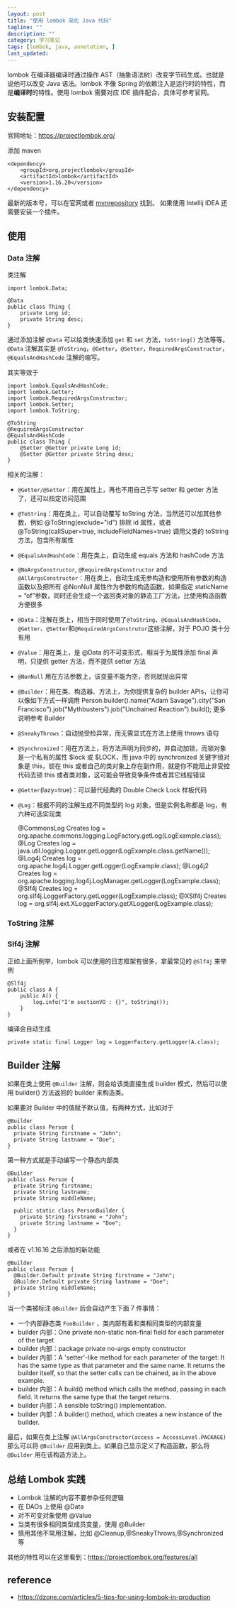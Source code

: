 ```yaml
---
layout: post
title: "使用 lombok 简化 Java 代码"
tagline: ""
description: ""
category: 学习笔记
tags: [lombok, java, annotation, ]
last_updated:
---
```


lombok 在编译器编译时通过操作 AST（抽象语法树）改变字节码生成。也就是说他可以改变 Java 语法。lombok 不像 Spring 的依赖注入是运行时的特性，而是**编译时**的特性。使用 lombok 需要对应 IDE 插件配合，具体可参考官网。

## 安装配置
官网地址：<https://projectlombok.org/>

添加 maven

    <dependency>
        <groupId>org.projectlombok</groupId>
        <artifactId>lombok</artifactId>
        <version>1.16.20</version>
    </dependency>

最新的版本号，可以在官网或者 [mvnrepository](http://mvnrepository.com/artifact/org.projectlombok/lombok) 找到。 如果使用 Intellij IDEA 还需要安装一个插件。

## 使用

### Data 注解
类注解

```
import lombok.Data;

@Data
public class Thing {
    private Long id;
    private String desc;
}
```

通过添加注解 `@Data` 可以给类快速添加 `get` 和 `set` 方法，`toString()` 方法等等。 `@Data` 注解其实是 `@ToString`，`@Getter`，`@Setter`，`RequiredArgsConstructor`，`@EqualsAndHashCode` 注解的缩写。

其实等效于

```
import lombok.EqualsAndHashCode;
import lombok.Getter;
import lombok.RequiredArgsConstructor;
import lombok.Setter;
import lombok.ToString;

@ToString
@RequiredArgsConstructor
@EqualsAndHashCode
public class Thing {
    @Setter @Getter private Long id;
    @Setter @Getter private String desc;
}
```

相关的注解：

- `@Getter/@Setter`：用在属性上，再也不用自己手写 setter 和 getter 方法了，还可以指定访问范围
- `@ToString`：用在类上，可以自动覆写 toString 方法，当然还可以加其他参数，例如 @ToString(exclude="id") 排除 id 属性，或者 @ToString(callSuper=true, includeFieldNames=true) 调用父类的 toString 方法，包含所有属性
- `@EqualsAndHashCode`：用在类上，自动生成 equals 方法和 hashCode 方法
- `@NoArgsConstructor`, `@RequiredArgsConstructor` and `@AllArgsConstructor`：用在类上，自动生成无参构造和使用所有参数的构造函数以及把所有 @NonNull 属性作为参数的构造函数，如果指定 staticName = “of”参数，同时还会生成一个返回类对象的静态工厂方法，比使用构造函数方便很多
- `@Data`：注解在类上，相当于同时使用了`@ToString`、`@EqualsAndHashCode`、`@Getter`、`@Setter`和`@RequiredArgsConstrutor`这些注解，对于 POJO 类十分有用
- `@Value`：用在类上，是 @Data 的不可变形式，相当于为属性添加 final 声明，只提供 getter 方法，而不提供 setter 方法
- `@NonNull` 用在方法参数上，该变量不能为空，否则就抛出异常
- `@Builder`：用在类、构造器、方法上，为你提供复杂的 builder APIs，让你可以像如下方式一样调用 Person.builder().name("Adam Savage").city("San Francisco").job("Mythbusters").job("Unchained Reaction").build(); 更多说明参考 Builder
- `@SneakyThrows`：自动抛受检异常，而无需显式在方法上使用 throws 语句
- `@Synchronized`：用在方法上，将方法声明为同步的，并自动加锁，而锁对象是一个私有的属性 $lock 或 $LOCK，而 java 中的 synchronized 关键字锁对象是 this，锁在 this 或者自己的类对象上存在副作用，就是你不能阻止非受控代码去锁 this 或者类对象，这可能会导致竞争条件或者其它线程错误
- `@Getter`(lazy=true)：可以替代经典的 Double Check Lock 样板代码
- `@Log`：根据不同的注解生成不同类型的 log 对象，但是实例名称都是 log，有六种可选实现类

    @CommonsLog Creates log = org.apache.commons.logging.LogFactory.getLog(LogExample.class);
    @Log Creates log = java.util.logging.Logger.getLogger(LogExample.class.getName());
    @Log4j Creates log = org.apache.log4j.Logger.getLogger(LogExample.class);
    @Log4j2 Creates log = org.apache.logging.log4j.LogManager.getLogger(LogExample.class);
    @Slf4j Creates log = org.slf4j.LoggerFactory.getLogger(LogExample.class);
    @XSlf4j Creates log = org.slf4j.ext.XLoggerFactory.getXLogger(LogExample.class);

### ToString 注解


### Slf4j 注解
正如上面所例举，lombok 可以使用的日志框架有很多，拿最常见的 `@Slf4j` 来举例

    @Slf4j
    public class A {
        public A() {
            log.info("I'm sectionVO : {}", toString());
        }
    }

编译会自动生成

    private static final Logger log = LoggerFactory.getLogger(A.class);

## Builder 注解
如果在类上使用 `@Builder` 注解，则会给该类直接生成 builder 模式，然后可以使用 builder() 方法返回的 builder 来构造类。

如果要对 Builder 中的值赋予默认值，有两种方式，比如对于

    @Builder
    public class Person {
      private String firstname = "John";
      private String lastname = "Doe";
    }

第一种方式就是手动编写一个静态内部类

    @Builder
    public class Person {
      private String firstname;
      private String lastname;
      private String middleName;

      public static class PersonBuilder {
        private String firstname = "John";
        private String lastname = "Doe";
      }
    }

或者在 v1.16.16 之后添加的新功能

    @Builder
    public class Person {
      @Builder.Default private String firstname = "John";
      @Builder.Default private String lastname = "Doe";
      private String middleName;
    }

当一个类被标注 `@Builder` 后会自动产生下面 7 件事情：

- 一个内部静态类 `FooBuilder` ，类内部有着和类相同类型的内部变量
- builder 内部：One private non-static non-final field for each parameter of the target
- builder 内部：package private no-args empty constructor
- builder 内部：A 'setter'-like method for each parameter of the target: It has the same type as that parameter and the same name. It returns the builder itself, so that the setter calls can be chained, as in the above example.
- builder 内部：A build() method which calls the method, passing in each field. It returns the same type that the target returns.
- builder 内部：A sensible toString() implementation.
- builder 内部：A builder() method, which creates a new instance of the builder.

最后，如果在类上注解 `@AllArgsConstructor(access = AccessLevel.PACKAGE)` 那么可以将 `@Builder` 应用到类上。如果自己显示定义了构造函数，那么将 `@Builder` 用在该构造方法上。

## 总结 Lombok 实践

- Lombok 注解的内容不要参杂任何逻辑
- 在 DAOs 上使用 @Data
- 对不可变对象使用 @Value
- 当类有很多相同类型成员变量，使用 @Builder
- 慎用其他不常用注解，比如 @Cleanup,@SneakyThrows,@Synchronized 等

其他的特性可以在这里看到：<https://projectlombok.org/features/all>

## reference

- <https://dzone.com/articles/5-tips-for-using-lombok-in-production>
